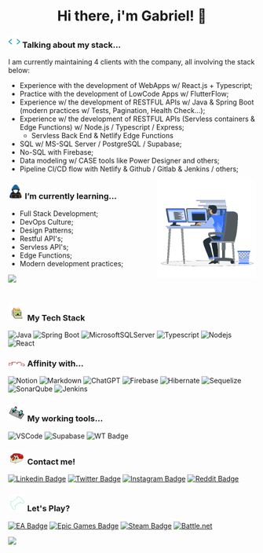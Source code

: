 <h1 align="center"><b>Hi there, i'm Gabriel! 👋</b></h1>

### <picture><img src="./assets/mdImages/code.gif" width ="25"></picture> Talking about my stack...

I am currently maintaining 4 clients with the company, all involving the stack below:

- Experience with the development of WebApps w/ React.js + Typescript;
- Practice with the development of LowCode Apps w/ FlutterFlow;
- Experience w/ the development of RESTFUL APIs w/ Java & Spring Boot (modern practices w/ Tests, Pagination, Health Check...);
- Experience w/ the development of RESTFUL APIs (Servless containers & Edge Functions) w/ Node.js / Typescript / Express;
  - Servless Back End & Netlify Edge Functions
- SQL w/ MS-SQL Server / PostgreSQL / Supabase;
- No-SQL with Firebase;
- Data modeling w/ CASE tools like Power Designer and others;
- Pipeline CI/CD flow with Netlify & Github / Gitlab & Jenkins / others;

<picture><img align="right" src="./assets/mdImages/Right_Side.gif" width = 200px></picture>

### <picture><img src = "./assets/mdImages/about_me.gif" width = 30px></picture> I’m currently learning...

- Full Stack Development;
- DevOps Culture;
- Design Patterns;
- Restful API's;
- Servless API's;
- Edge Functions; 
- Modern development practices;

<img src="https://user-images.githubusercontent.com/73097560/115834477-dbab4500-a447-11eb-908a-139a6edaec5c.gif"><br><br>

### <picture><img src = "./assets/mdImages/pc-burning-pixel.gif" width = 35px></picture> My Tech Stack

![Java](https://img.shields.io/badge/java-%23ED8B00.svg?style=for-the-badge&logo=openjdk&logoColor=white)
![Spring Boot](https://img.shields.io/badge/Spring%20Boot-6DB33F.svg?style=for-the-badge&logo=Spring-Boot&logoColor=black)
![MicrosoftSQLServer](https://img.shields.io/badge/Microsoft%20SQL%20Server-CC2927?style=for-the-badge&logo=microsoft%20sql%20server&logoColor=white)
![Typescript](https://img.shields.io/badge/TypeScript-3178C6.svg?style=for-the-badge&logo=TypeScript&logoColor=white)
![Nodejs](https://img.shields.io/badge/Node.js-339933.svg?style=for-the-badge&logo=nodedotjs&logoColor=white)
![React](https://img.shields.io/badge/React-61DAFB.svg?style=for-the-badge&logo=React&logoColor=black)

### <picture><img src = "./assets/mdImages/affinity.gif" width = 35px></picture> Affinity with...

![Notion](https://img.shields.io/badge/Notion-%23000000.svg?style=for-the-badge&logo=notion&logoColor=white)
![Markdown](https://img.shields.io/badge/Markdown-000000.svg?style=for-the-badge&logo=Markdown&logoColor=white)
![ChatGPT](https://img.shields.io/badge/chatGPT-74aa9c?style=for-the-badge&logo=openai&logoColor=white)
![Firebase](https://img.shields.io/badge/firebase-%23039BE5.svg?style=for-the-badge&logo=firebase)
![Hibernate](https://img.shields.io/badge/Hibernate-59666C?style=for-the-badge&logo=Hibernate&logoColor=white)
![Sequelize](https://img.shields.io/badge/Sequelize-52B0E7?style=for-the-badge&logo=Sequelize&logoColor=white)
![SonarQube](https://img.shields.io/badge/SonarQube-black?style=for-the-badge&logo=sonarqube&logoColor=4E9BCD)
![Jenkins](https://img.shields.io/badge/jenkins-%232C5263.svg?style=for-the-badge&logo=jenkins&logoColor=white)

### <picture><img src = "./assets/mdImages/keyboard.gif" width = 35px></picture> My working tools...

![VSCode](https://img.shields.io/badge/Visual%20Studio%20Code-007ACC.svg?style=for-the-badge&logo=Visual-Studio-Code&logoColor=white)
![Supabase](https://img.shields.io/badge/-Supabase-282828?style=flat&logo=supabase&logoColor=3FCF8E)
![WT Badge](https://img.shields.io/badge/Windows%20Terminal-4D4D4D.svg?style=for-the-badge&logo=Windows-Terminal&logoColor=white)

### <picture><img src = "./assets/mdImages/phone.gif" width = 35px></picture> Contact me!

[![Linkedin Badge](https://img.shields.io/badge/LinkedIn-0A66C2.svg?style=for-the-badge&logo=LinkedIn&logoColor=white)](https://www.linkedin.com/in/gabrielm-dev/)
[![Twitter Badge](https://img.shields.io/badge/Twitter-1DA1F2.svg?style=for-the-badge&logo=Twitter&logoColor=white)](https://twitter.com/gabrielm_dev)
[![Instagram Badge](https://img.shields.io/badge/Instagram-E4405F.svg?style=for-the-badge&logo=Instagram&logoColor=white)](https://instagram.com/gabrielm_dev/)
[![Reddit Badge](https://img.shields.io/badge/Reddit-FF4500.svg?style=for-the-badge&logo=Reddit&logoColor=white)](reddit.com/gabrielmg_dev)

### <picture><img src = "./assets/mdImages/joystick3.gif" width = 35px></picture> Let's Play?

[![EA Badge](https://img.shields.io/badge/EA-000000.svg?style=for-the-badge&logo=EA&logoColor=white)]()
[![Epic Games Badge](https://img.shields.io/badge/Epic%20Games-313131.svg?style=for-the-badge&logo=Epic-Games&logoColor=white)]()
[![Steam Badge](https://img.shields.io/badge/Steam-000000.svg?style=for-the-badge&logo=Steam&logoColor=whitehttps://img.shields.io/badge/Steam-000000.svg?style=for-the-badge&logo=Steam&logoColor=white)]()
[![Battle.net](https://img.shields.io/badge/Battle.net-148EFF.svg?style=for-the-badge&logo=battledotnet&logoColor=white)]()

<img src="https://user-images.githubusercontent.com/73097560/115834477-dbab4500-a447-11eb-908a-139a6edaec5c.gif">

<link rel="stylesheet" href="https://fonts.googleapis.com/css2?family=Material+Symbols+Outlined:opsz,wght,FILL,GRAD@20..48,100..700,0..1,-50..200" />
